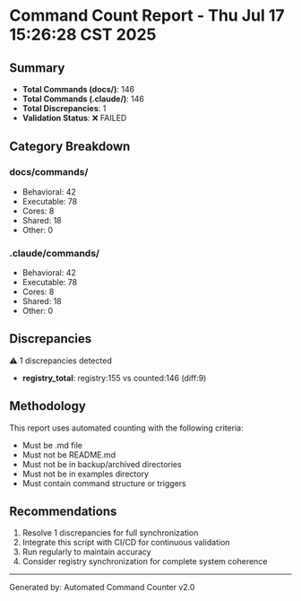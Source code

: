 # Command Count Report - Thu Jul 17 15:26:28 CST 2025

## Summary
- **Total Commands (docs/)**: 146
- **Total Commands (.claude/)**: 146
- **Total Discrepancies**: 1
- **Validation Status**: ❌ FAILED

## Category Breakdown

### docs/commands/
- Behavioral: 42
- Executable: 78
- Cores: 8
- Shared: 18
- Other: 0

### .claude/commands/
- Behavioral: 42
- Executable: 78
- Cores: 8
- Shared: 18
- Other: 0

## Discrepancies
⚠️ 1 discrepancies detected

- **registry_total**: registry:155 vs counted:146 (diff:9)

## Methodology
This report uses automated counting with the following criteria:
- Must be .md file
- Must not be README.md
- Must not be in backup/archived directories
- Must not be in examples directory
- Must contain command structure or triggers

## Recommendations
1. Resolve 1 discrepancies for full synchronization
2. Integrate this script with CI/CD for continuous validation
3. Run regularly to maintain accuracy
4. Consider registry synchronization for complete system coherence

---
Generated by: Automated Command Counter v2.0
